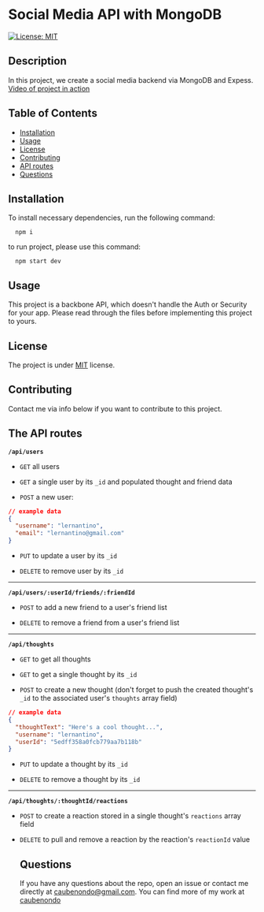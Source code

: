 # Social Media API with MongoDB
  [![License: MIT](https://img.shields.io/badge/License-MIT-yellow.svg)](https://opensource.org/licenses/MIT)

  ## Description
  In this project, we create a social media backend via MongoDB and Expess.
  [Video of project in action](https://youtu.be/Exx2hcvm_LU)
  ## Table of Contents
  * [Installation](#Installation)
  * [Usage](#Usage)
  * [License](#License)
  * [Contributing](#Contributing)
  * [API routes](#Tests)
  * [Questions](#Questions)

  ## Installation <a name='Installation'></a>
  To install necessary dependencies, run the following command:
  ```
    npm i
  ```
  to run project, please use this command:
  ```
    npm start dev
  ```
  
  ## Usage <a name='Usage'></a>
  This project is a backbone API, which doesn't handle the Auth or Security for your app. Please read through the files before implementing this project to yours.
  
  ## License <a name='License'></a>
  The project is under [MIT](https://opensource.org/licenses/MIT) license.

  ## Contributing <a name='Contributing'></a>
  Contact me via info below if you want to contribute to this project.

  ## The API routes <a name='Tests'></a>
**`/api/users`**

* `GET` all users

* `GET` a single user by its `_id` and populated thought and friend data

* `POST` a new user:

```json
// example data
{
  "username": "lernantino",
  "email": "lernantino@gmail.com"
}
```

* `PUT` to update a user by its `_id`

* `DELETE` to remove user by its `_id`

---

**`/api/users/:userId/friends/:friendId`**

* `POST` to add a new friend to a user's friend list

* `DELETE` to remove a friend from a user's friend list

---

**`/api/thoughts`**

* `GET` to get all thoughts

* `GET` to get a single thought by its `_id`

* `POST` to create a new thought (don't forget to push the created thought's `_id` to the associated user's `thoughts` array field)

```json
// example data
{
  "thoughtText": "Here's a cool thought...",
  "username": "lernantino",
  "userId": "5edff358a0fcb779aa7b118b"
}
```

* `PUT` to update a thought by its `_id`

* `DELETE` to remove a thought by its `_id`

---

**`/api/thoughts/:thoughtId/reactions`**

* `POST` to create a reaction stored in a single thought's `reactions` array field

* `DELETE` to pull and remove a reaction by the reaction's `reactionId` value


  ## Questions <a name='Questions'></a>
  If you have any questions about the repo, open an issue or contact me directly at caubenondo@gmail.com.
  You can find more of my work at [caubenondo](https://github.com/caubenondo)
